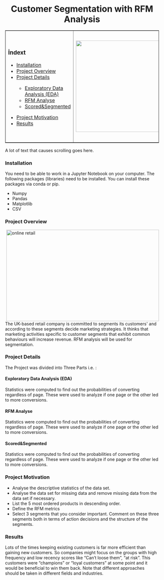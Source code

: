 <h1 align="center"> Customer Segmentation with RFM Analysis </h1>
<table border="">
    <tr>
        <td>
            <h3>İndext</h3>
            <ul>                
 <a href="#Installation"> <li>Installation</li>
 <a href="#Project Overview"> <li>Project Overview</li>
 <a href="#Project Details"> <li>Project Details </li>

  *  <a href="#Exploratory Data Analysis"> Exploratory Data Analysis (EDA)</li>
  *  <a href="#RFM Analyse"> RFM Analyse</li>
  *  <a href="#Scored&Segmented"> Scored&Segmented</li>
 </ul>
<ul>
<a href="#Project Motivation"> <li>Project Motivation</li>
<a href="#Results"> <li>Results </li> 
</ul>
    </td>
        <td><img src="https://img.internethaber.com/storage/files/images/2021/07/09/nufus-sayimi-nedir-UGAt.jpg" height="300" width="300"></td>
        <td><img src="https://d35fo82fjcw0y8.cloudfront.net/2018/03/01013508/Incontent_image.png" width ="500" height ="360" ></td>
    </tr>
</table>




  <p>A lot of text that causes scrolling goes here.</p>
  
<p id="Installation">  <h3> Installation </h3></p>
<p>You need to be able to work in a Jupyter Notebook on your computer. The following packages (libraries) need to be installed. You can install these packages via conda or pip.</p>

* Numpy
* Pandas
* Matplotlib
* CSV

<p id="Project Overview">  <h3> Project Overview </h3></p>
<img alt="online retail" src="https://cdn.enhencer.com/website-assets/images/blog/AdvantagesAndInefficaciesOfRFMSegmentation1.png" width ="500" height ="300" align ="right">
<p> The UK-based retail company is committed to
segments its customers' and according to these segments decide marketing strategies. 
It thinks that marketing activities specific to customer segments that exhibit common behaviours will increase revenue.
RFM analysis will be used for segmentation.</p>
<p id="Project Details">  <h3> Project Details </h3></p>
<p>The Project was divided into Three Parts i.e. :</p>
<p id="Exploratory Data Analysis">  <h4>Exploratory Data Analysis (EDA) </h4></p>
<p>Statistics were computed to find out the probabilities of converting regardless of page. These were used to analyze if one page or the other led to more conversions.</p>
<p id="RFM Analyse">  <h4>RFM Analyse </h4></p>
<p>Statistics were computed to find out the probabilities of converting regardless of page. These were used to analyze if one page or the other led to more conversions.</p>
<p id="Scored&Segmented">  <h4>Scored&Segmented </h4></p>
<p>Statistics were computed to find out the probabilities of converting regardless of page. These were used to analyze if one page or the other led to more conversions.</p>
<p id="Project Motivation">  <h3> Project Motivation </h3></p>

 - Analyse the descriptive statistics of the data set.
 - Analyse the data set for missing data and remove missing data from the data set if necessary.
 - List the 5 most ordered products in descending order.
 - Define the RFM metrics
 - Select 3 segments that you consider important. Comment on these three segments both in terms of action decisions and the structure of the segments.
   
        
<p id="Results">  <h3> Results </h3></p>
<p>Lots of the times keeping existing customers is far more efficient than gaining new customers. So companies might focus on the groups with high frequency and low recency scores like “Can’t loose them”, “at risk”. This customers were “champions” or “loyal customers” at some point and it would be beneficial to win them back. Note that different approaches should be taken in different fields and industries.</p>
